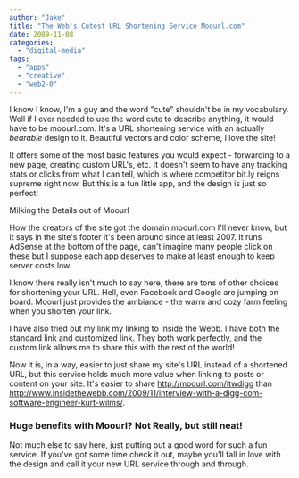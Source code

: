 ```yaml
---
author: "Jake"
title: "The Web's Cutest URL Shortening Service Moourl.com"
date: 2009-11-08
categories: 
  - "digital-media"
tags: 
  - "apps"
  - "creative"
  - "web2-0"
---
```


I know I know, I'm a guy and the word "cute" shouldn't be in my vocabulary. Well if I ever needed to use the word cute to describe anything, it would have to be moourl.com. It's a URL shortening service with an actually _bearable_ design to it. Beautiful vectors and color scheme, I love the site!<!--more-->

It offers some of the most basic features you would expect - forwarding to a new page, creating custom URL's, etc. It doesn't seem to have any tracking stats or clicks from what I can tell, which is where competitor bit.ly reigns supreme right now. But this is a fun little app, and the design is just so perfect!

Milking the Details out of Moourl

How the creators of the site got the domain moourl.com I'll never know, but it says in the site's footer it's been around since at least 2007. It runs AdSense at the bottom of the page, can't imagine many people click on these but I suppose each app deserves to make at least enough to keep server costs low.

I know there really isn't much to say here, there are tons of other choices for shortening your URL. Hell, even Facebook and Google are jumping on board. Moourl just provides the ambiance - the warm and cozy farm feeling when you shorten your link.

I have also tried out my link my linking to Inside the Webb. I have both the standard link and customized link. They both work perfectly, and the custom link allows me to share this with the rest of the world!

Now it is, in a way, easier to just share my site's URL instead of a shortened URL, but this service holds much more value when linking to posts or content on your site. It's easier to share http://moourl.com/itwdigg than http://www.insidethewebb.com/2009/11/interview-with-a-digg-com-software-engineer-kurt-wilms/.

### Huge benefits with Moourl? Not Really, but still neat!

Not much else to say here, just putting out a good word for such a fun service. If you've got some time check it out, maybe you'll fall in love with the design and call it your new URL service through and through.
